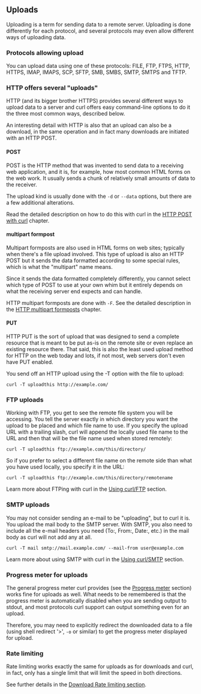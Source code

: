 ## Uploads

Uploading is a term for sending data to a remote server. Uploading is done
differently for each protocol, and several protocols may even allow different
ways of uploading data.

### Protocols allowing upload

You can upload data using one of these protocols: FILE, FTP, FTPS, HTTP,
HTTPS, IMAP, IMAPS, SCP, SFTP, SMB, SMBS, SMTP, SMTPS and TFTP.

### HTTP offers several "uploads"

HTTP (and its bigger brother HTTPS) provides several different ways to upload
data to a server and curl offers easy command-line options to do it the three
most common ways, described below.

An interesting detail with HTTP is also that an upload can also be a download,
in the same operation and in fact many downloads are initiated with an HTTP
POST.

#### POST

POST is the HTTP method that was invented to send data to a receiving web
application, and it is, for example, how most common HTML forms on the web
work. It usually sends a chunk of relatively small amounts of data to the
receiver.

The upload kind is usually done with the `-d` or `--data` options, but there
are a few additional alterations.

Read the detailed description on how to do this with curl in the [HTTP POST
with curl](http-post.md) chapter.

#### multipart formpost

Multipart formposts are also used in HTML forms on web sites; typically when
there's a file upload involved. This type of upload is also an HTTP POST but it
sends the data formatted according to some special rules, which is what the
"multipart" name means.

Since it sends the data formatted completely differently, you cannot select
which type of POST to use at your own whim but it entirely depends on what the
receiving server end expects and can handle.

HTTP multipart formposts are done with `-F`. See the detailed description in
the [HTTP multipart formposts](http-multipart.md) chapter.

#### PUT

HTTP PUT is the sort of upload that was designed to send a complete resource
that is meant to be put as-is on the remote site or even replace an existing
resource there. That said, this is also the least used upload method for HTTP
on the web today and lots, if not most, web servers don't even have PUT
enabled.

You send off an HTTP upload using the -T option with the file to upload:

    curl -T uploadthis http://example.com/

### FTP uploads

Working with FTP, you get to see the remote file system you will be accessing.
You tell the server exactly in which directory you want the upload to be
placed and which file name to use. If you specify the upload URL with a
trailing slash, curl will append the locally used file name to the URL and
then that will be the file name used when stored remotely:

    curl -T uploadthis ftp://example.com/this/directory/

So if you prefer to select a different file name on the remote side than what
you have used locally, you specify it in the URL:

    curl -T uploadthis ftp://example.com/this/directory/remotename

Learn more about FTPing with curl in the [Using curl/FTP](usingcurl-ftp.md)
section.

### SMTP uploads

You may not consider sending an e-mail to be "uploading", but to curl it is.
You upload the mail body to the SMTP server. With SMTP, you also need to
include all the e-mail headers you need (To:, From:, Date:, etc.) in the mail
body as curl will not add any at all.

    curl -T mail smtp://mail.example.com/ --mail-from user@example.com

Learn more about using SMTP with curl in the [Using
curl/SMTP](usingcurl-smtp.md) section.

### Progress meter for uploads

The general progress meter curl provides (see the [Progress
meter](cmdline-progressmeter.md) section) works fine for uploads as well.
What needs to be remembered is that the progress meter is automatically
disabled when you are sending output to stdout, and most protocols curl support
can output something even for an upload.

Therefore, you may need to explicitly redirect the downloaded data to a file
(using shell redirect '>', `-o` or similar) to get the progress meter
displayed for upload.

### Rate limiting

Rate limiting works exactly the same for uploads as for downloads and curl, in
fact, only has a single limit that will limit the speed in both directions.

See further details in the [Download Rate limiting
section](usingcurl-downloads.md#rate-limiting).
